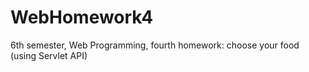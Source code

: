 # WebHomework4
6th semester, Web Programming, fourth homework: choose your food (using Servlet API)
